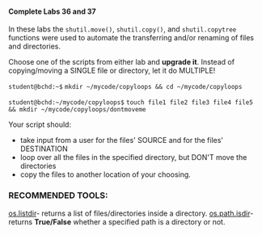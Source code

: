 #### Complete Labs 36 and 37

In these labs the `shutil.move()`, `shutil.copy()`, and `shutil.copytree` functions were used to automate the transferring and/or renaming of files and directories.

Choose one of the scripts from either lab and **upgrade it**. Instead of copying/moving a SINGLE file or directory, let it do MULTIPLE!

`student@bchd:~$` `mkdir ~/mycode/copyloops && cd ~/mycode/copyloops`

`student@bchd:~/mycode/copyloops$` `touch file1 file2 file3 file4 file5 && mkdir ~/mycode/copyloops/dontmoveme`

Your script should:
 - take input from a user for the files' SOURCE and for the files' DESTINATION
 - loop over all the files in the specified directory, but DON'T move the directories
 - copy the files to another location of your choosing.

### RECOMMENDED TOOLS:

[os.listdir](https://www.geeksforgeeks.org/python-os-listdir-method/)- returns a list of files/directories inside a directory.
[os.path.isdir](https://www.geeksforgeeks.org/python-os-path-isdir-method/)- returns **True/False** whether a specified path is a directory or not.

